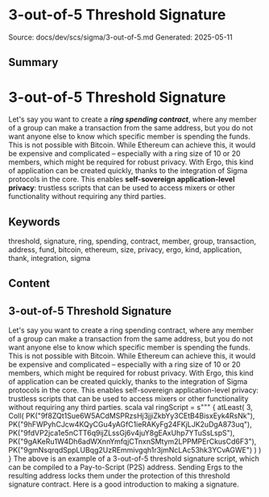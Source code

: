# 3-out-of-5 Threshold Signature
Source: docs/dev/scs/sigma/3-out-of-5.md
Generated: 2025-05-11

## Summary
# 3-out-of-5 Threshold Signature

Let's say you want to create a ***ring spending contract***, where any member of a group can make a transaction from the same address, but you do not want anyone else to know which specific member is spending the funds. This is not possible with Bitcoin. While Ethereum can achieve this, it would be expensive and complicated – especially with a ring size of 10 or 20 members, which might be required for robust privacy. With Ergo, this kind of application can be created quickly, thanks to the integration of Sigma protocols in the core. This enables **self-sovereign application-level privacy**: trustless scripts that can be used to access mixers or other functionality without requiring any third parties.

## Keywords
threshold, signature, ring, spending, contract, member, group, transaction, address, fund, bitcoin, ethereum, size, privacy, ergo, kind, application, thank, integration, sigma

## Content
## 3-out-of-5 Threshold Signature
Let's say you want to create a ring spending contract, where any member of a group can make a transaction from the same address, but you do not want anyone else to know which specific member is spending the funds. This is not possible with Bitcoin. While Ethereum can achieve this, it would be expensive and complicated – especially with a ring size of 10 or 20 members, which might be required for robust privacy.
With Ergo, this kind of application can be created quickly, thanks to the integration of Sigma protocols in the core. This enables self-sovereign application-level privacy: trustless scripts that can be used to access mixers or other functionality without requiring any third parties.
scala
val ringScript = s"""
{
atLeast(
  3, 
  Coll(
    PK("9f8ZQt1Sue6W5ACdMSPRzsHj3jjiZkbYy3CEtB4BisxEyk4RsNk"), 
    PK("9hFWPyhCJcw4KQyCGu4yAGfC1ieRAKyFg24FKjLJK2uDgA873uq"), 
    PK("9fdVP2jca1e5nCTT6q9ijZLssGj6v4juY8gEAxUhp7YTuSsLspS"), 
    PK("9gAKeRu1W4Dh6adWXnnYmfqjCTnxnSMtym2LPPMPErCkusCd6F3"),
    PK("9gmNsqrqdSppLUBqg2UzREmmivgqh1r3jmNcLAc53hk3YCvAGWE")
  )
)
}
The above is an example of a 3-out-of-5 threshold signature script, which can be compiled to a Pay-to-Script (P2S) address.
Sending Ergs to the resulting address locks them under the protection of this threshold signature contract.
Here is a good introduction to making a signature.
